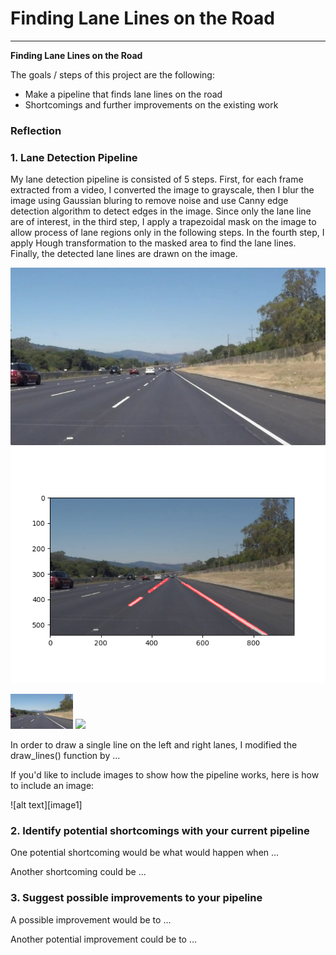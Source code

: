 # **Finding Lane Lines on the Road** 



---

**Finding Lane Lines on the Road**

The goals / steps of this project are the following:
* Make a pipeline that finds lane lines on the road
* Shortcomings and further improvements on the existing work


### Reflection

### 1. Lane Detection Pipeline

My lane detection pipeline is consisted of 5 steps. First, for each frame extracted from a video, I converted the image to grayscale, then I blur the image using Gaussian bluring to remove noise and use Canny edge detection algorithm to detect edges in the image. Since only the lane line are of interest, in the third step, I apply a trapezoidal mask on the image to allow process of lane regions only in the following steps. In the fourth step, I apply Hough transformation to the masked area to find the lane lines. Finally, the detected lane lines are drawn on the image. 

![Figure 1](/images/solidWhiteRight.jpg) ![Figure 2](images/solidWhiteRight_lanefinding.jpg)
<p float="left">
  <img src="/images/solidWhiteRight.jpg" width="100" />
  <img src="/solidWhiteRight_lanefinding.jpg" width="100" /> 
</p>


In order to draw a single line on the left and right lanes, I modified the draw_lines() function by ...

If you'd like to include images to show how the pipeline works, here is how to include an image: 

![alt text][image1]


### 2. Identify potential shortcomings with your current pipeline


One potential shortcoming would be what would happen when ... 

Another shortcoming could be ...


### 3. Suggest possible improvements to your pipeline

A possible improvement would be to ...

Another potential improvement could be to ...
